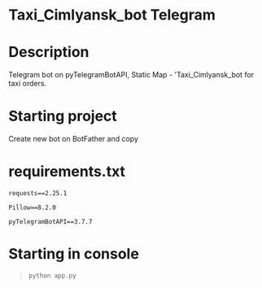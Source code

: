 # Taxi_Cimlyansk_bot Telegram
# Description
  Telegram bot on pyTelegramBotAPI, Static Map - 'Taxi_Cimlyansk_bot for taxi orders.
# Starting project
   Create new bot on BotFather and copy 

# requirements.txt
    requests==2.25.1
    
    Pillow==8.2.0
    
    pyTelegramBotAPI==3.7.7

# Starting in console
   >```python app.py```
  
